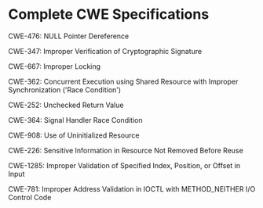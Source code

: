 

# Complete CWE Specifications

CWE-476: NULL Pointer Dereference

CWE-347: Improper Verification of Cryptographic Signature

CWE-667: Improper Locking

CWE-362: Concurrent Execution using Shared Resource with Improper Synchronization ('Race Condition')

CWE-252: Unchecked Return Value

CWE-364: Signal Handler Race Condition

CWE-908: Use of Uninitialized Resource

CWE-226: Sensitive Information in Resource Not Removed Before Reuse

CWE-1285: Improper Validation of Specified Index, Position, or Offset in Input

CWE-781: Improper Address Validation in IOCTL with METHOD_NEITHER I/O Control Code